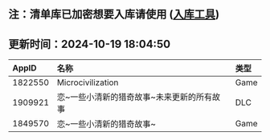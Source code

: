 ## 注：清单库已加密想要入库请使用 ([入库工具](https://github.com/BlankTMing/ManifestAutoUpdate/releases))

## 更新时间：2024-10-19 18:04:50
| AppID | 名称 | 类型  |
| :-------------------- | :----------------------------- | :----------- |
| 1822550 | Microcivilization| Game |
| 1909921 | 恋~一些小清新的猎奇故事~未来更新的所有故事| DLC |
| 1849570 | 恋~一些小清新的猎奇故事~| Game |
